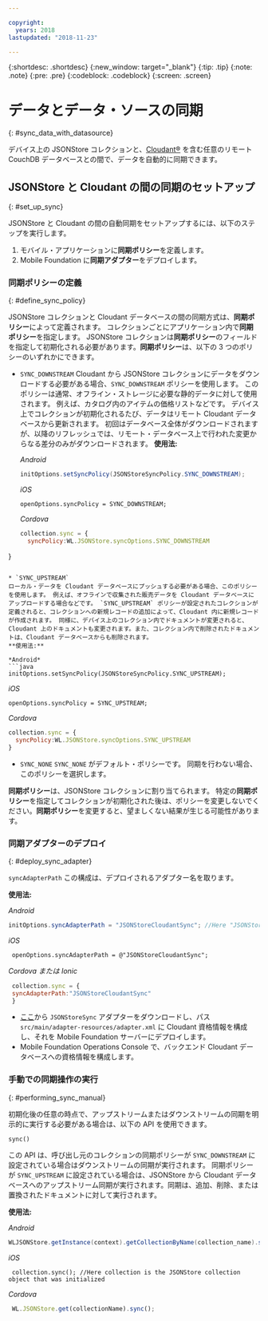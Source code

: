 ```yaml
---

copyright:
  years: 2018
lastupdated: "2018-11-23"

---
```


{:shortdesc: .shortdesc}
{:new_window: target="_blank"}
{:tip: .tip}
{:note: .note}
{:pre: .pre}
{:codeblock: .codeblock}
{:screen: .screen}

# データとデータ・ソースの同期
{: #sync_data_with_datasource}

デバイス上の JSONStore コレクションと、[Cloudant®](https://www.ibm.com/in-en/marketplace/database-management) を含む任意のリモート CouchDB データベースとの間で、データを自動的に同期できます。

## JSONStore と Cloudant の間の同期のセットアップ
{: #set_up_sync}

JSONStore と Cloudant の間の自動同期をセットアップするには、以下のステップを実行します。

1. モバイル・アプリケーションに**同期ポリシー**を定義します。
2. Mobile Foundation に**同期アダプター**をデプロイします。

### 同期ポリシーの定義
{: #define_sync_policy}

JSONStore コレクションと Cloudant データベースの間の同期方式は、**同期ポリシー**によって定義されます。 コレクションごとにアプリケーション内で**同期ポリシー**を指定します。
JSONStore コレクションは**同期ポリシー**のフィールドを指定して初期化される必要があります。**同期ポリシー**は、以下の 3 つのポリシーのいずれかにできます。

* `SYNC_DOWNSTREAM`
  Cloudant から JSONStore コレクションにデータをダウンロードする必要がある場合、`SYNC_DOWNSTREAM` ポリシーを使用します。 このポリシーは通常、オフライン・ストレージに必要な静的データに対して使用されます。 例えば、カタログ内のアイテムの価格リストなどです。 デバイス上でコレクションが初期化されるたび、データはリモート Cloudant データベースから更新されます。 初回はデータベース全体がダウンロードされますが、以降のリフレッシュでは、リモート・データベース上で行われた変更からなる差分のみがダウンロードされます。
  **使用法:**

  *Android*
  ```java
  initOptions.setSyncPolicy(JSONStoreSyncPolicy.SYNC_DOWNSTREAM);
  ```

  *iOS*
  ```objc
  openOptions.syncPolicy = SYNC_DOWNSTREAM;
  ```
  
  *Cordova*
  ```javascript
  collection.sync = {
    syncPolicy:WL.JSONStore.syncOptions.SYNC_DOWNSTREAM
}
  ```

* `SYNC_UPSTREAM`
  ローカル・データを Cloudant データベースにプッシュする必要がある場合、このポリシーを使用します。 例えば、オフラインで収集された販売データを Cloudant データベースにアップロードする場合などです。 `SYNC_UPSTREAM` ポリシーが設定されたコレクションが定義されると、コレクションへの新規レコードの追加によって、Cloudant 内に新規レコードが作成されます。 同様に、デバイス上のコレクション内でドキュメントが変更されると、Cloudant 上のドキュメントも変更されます。また、コレクション内で削除されたドキュメントは、Cloudant データベースからも削除されます。
  **使用法:**

  *Android*
  ```java
  initOptions.setSyncPolicy(JSONStoreSyncPolicy.SYNC_UPSTREAM);
  ```

  *iOS*
  ```objc
  openOptions.syncPolicy = SYNC_UPSTREAM;
  ```
  
  *Cordova*
  ```javascript
  collection.sync = {
    syncPolicy:WL.JSONStore.syncOptions.SYNC_UPSTREAM
}
  ```

* `SYNC_NONE`
  `SYNC_NONE` がデフォルト・ポリシーです。 同期を行わない場合、このポリシーを選択します。

**同期ポリシー**は、JSONStore コレクションに割り当てられます。 特定の**同期ポリシー**を指定してコレクションが初期化された後は、ポリシーを変更しないでください。**同期ポリシー**を変更すると、望ましくない結果が生じる可能性があります。

### 同期アダプターのデプロイ
{: #deploy_sync_adapter}

`syncAdapterPath`
この構成は、デプロイされるアダプター名を取ります。

**使用法:**

*Android*
 ```java
 initOptions.syncAdapterPath = "JSONStoreCloudantSync"; //Here "JSONStoreCloudantSync" is the name of the adapter.
 ```

*iOS*
 ```objc
  openOptions.syncAdapterPath = @"JSONStoreCloudantSync";
 ```
  
*Cordova または Ionic*
 ```javascript
  collection.sync = {
  syncAdapterPath:"JSONStoreCloudantSync"
  }
 ```

* [ここ](https://github.com/MobileFirst-Platform-Developer-Center/JSONStoreCloudantSync/)から `JSONStoreSync` アダプターをダウンロードし、パス `src/main/adapter-resources/adapter.xml` に Cloudant 資格情報を構成し、それを Mobile Foundation サーバーにデプロイします。
* Mobile Foundation Operations Console で、バックエンド Cloudant データベースへの資格情報を構成します。

### 手動での同期操作の実行
{: #performing_sync_manual}

初期化後の任意の時点で、アップストリームまたはダウンストリームの同期を明示的に実行する必要がある場合は、以下の API を使用できます。

`sync()`

この API は、呼び出し元のコレクションの同期ポリシーが `SYNC_DOWNSTREAM` に設定されている場合はダウンストリームの同期が実行されます。 同期ポリシーが `SYNC_UPSTREAM` に設定されている場合は、JSONStore から Cloudant データベースへのアップストリーム同期が実行されます。同期は、追加、削除、または置換されたドキュメントに対して実行されます。

**使用法:**

*Android*
 ```java
 WLJSONStore.getInstance(context).getCollectionByName(collection_name).sync();
 ```

*iOS*
 ```objc
  collection.sync(); //Here collection is the JSONStore collection object that was initialized
 ```
  
*Cordova*
 ```javascript
  WL.JSONStore.get(collectionName).sync();
 ```

